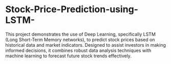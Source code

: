# Stock-Price-Prediction-using-LSTM-
This project demonstrates the use of Deep Learning, specifically LSTM (Long Short-Term Memory networks), to predict stock prices based on historical data and market indicators. Designed to assist investors in making informed decisions, it combines robust data analysis techniques with machine learning to forecast future stock trends effectively.  
